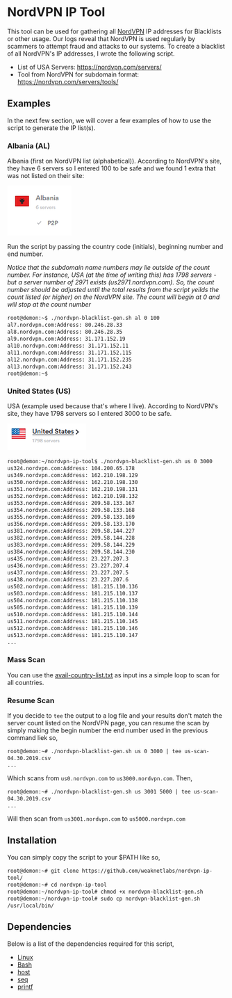 # NordVPN IP Tool
This tool can be used for gathering all [NordVPN](https://nordvpn.com/) IP addresses for Blacklists or other usage. Our logs reveal that NordVPN is used regularly by scammers to attempt fraud and attacks to our systems. To create a blacklist of all NordVPN's IP addresses, I wrote the following script.

* List of USA Servers: https://nordvpn.com/servers/
* Tool from NordVPN for subdomain format: https://nordvpn.com/servers/tools/

## Examples
In the next few section, we will cover a few examples of how to use the script to generate the IP list(s).
### Albania (AL)
Albania (first on NordVPN list (alphabetical)). According to NordVPN's site, they have 6 servers so I entered 100 to be safe and we found 1 extra that was not listed on their site:

![Albania Screenshot](images/al.png)

Run the script by passing the country code (initials), beginning number and end number.

*Notice that the subdomain name numbers may lie outside of the count number. For instance, USA (at the time of writing this) has 1798 servers - but a server number of 2971 exists (us2971.nordvpn.com). So, the count number should be adjusted until the total results from the script yeilds the count listed (or higher) on the NordVPN site. The count will begin at 0 and will stop at the count number*

```
root@demon:~$ ./nordvpn-blacklist-gen.sh al 0 100
al7.nordvpn.com:Address: 80.246.28.33
al8.nordvpn.com:Address: 80.246.28.35
al9.nordvpn.com:Address: 31.171.152.19
al10.nordvpn.com:Address: 31.171.152.11
al11.nordvpn.com:Address: 31.171.152.115
al12.nordvpn.com:Address: 31.171.152.235
al13.nordvpn.com:Address: 31.171.152.243
root@demon:~$ 
```
### United States (US)
USA (example used because that's where I live). According to NordVPN's site, they have 1798 servers so I entered 3000 to be safe.

![USA Screenshot](images/us.PNG)

```
root@demon:~/nordvpn-ip-tool$ ./nordvpn-blacklist-gen.sh us 0 3000
us324.nordvpn.com:Address: 104.200.65.178
us349.nordvpn.com:Address: 162.210.198.129
us350.nordvpn.com:Address: 162.210.198.130
us351.nordvpn.com:Address: 162.210.198.131
us352.nordvpn.com:Address: 162.210.198.132
us353.nordvpn.com:Address: 209.58.133.167
us354.nordvpn.com:Address: 209.58.133.168
us355.nordvpn.com:Address: 209.58.133.169
us356.nordvpn.com:Address: 209.58.133.170
us381.nordvpn.com:Address: 209.58.144.227
us382.nordvpn.com:Address: 209.58.144.228
us383.nordvpn.com:Address: 209.58.144.229
us384.nordvpn.com:Address: 209.58.144.230
us435.nordvpn.com:Address: 23.227.207.3
us436.nordvpn.com:Address: 23.227.207.4
us437.nordvpn.com:Address: 23.227.207.5
us438.nordvpn.com:Address: 23.227.207.6
us502.nordvpn.com:Address: 181.215.110.136
us503.nordvpn.com:Address: 181.215.110.137
us504.nordvpn.com:Address: 181.215.110.138
us505.nordvpn.com:Address: 181.215.110.139
us510.nordvpn.com:Address: 181.215.110.144
us511.nordvpn.com:Address: 181.215.110.145
us512.nordvpn.com:Address: 181.215.110.146
us513.nordvpn.com:Address: 181.215.110.147
...
```
### Mass Scan
You can use the [avail-country-list.txt](avail-country-list.txt) as input ins a simple loop to scan for all countries.

### Resume Scan
If you decide to `tee` the output to a log file and your results don't match the server count listed on the NordVPN page, you can resume the scan by simply making the begin number the end number used in the previous command liek so,
```
root@demon:~# ./nordvpn-blacklist-gen.sh us 0 3000 | tee us-scan-04.30.2019.csv
...
```
Which scans from `us0.nordvpn.com` to `us3000.nordvpn.com`. Then,
```
root@demon:~# ./nordvpn-blacklist-gen.sh us 3001 5000 | tee us-scan-04.30.2019.csv
...
```
Will then scan from `us3001.nordvpn.com` to `us5000.nordvpn.com`
## Installation
You can simply copy the script to your $PATH like so,
```
root@demon:~# git clone https://github.com/weaknetlabs/nordvpn-ip-tool/
root@demon:~# cd nordvpn-ip-tool
root@demon:~/nordvpn-ip-tool# chmod +x nordvpn-blacklist-gen.sh
root@demon:~/nordvpn-ip-tool# sudo cp nordvpn-blacklist-gen.sh /usr/local/bin/
```
## Dependencies
Below is a list of the dependencies required for this script,
* [Linux](https://www.demonlinux.com/)
* [Bash](https://www.gnu.org/software/bash/)
* [host](https://linux.die.net/man/1/host)
* [seq](https://linux.die.net/man/1/seq)
* [printf](https://linux.die.net/man/3/printf)
